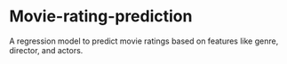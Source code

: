 # Movie-rating-prediction
A regression model to predict movie ratings based on features like genre, director, and actors.
